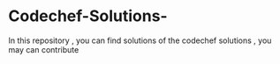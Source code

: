 # Codechef-Solutions-
In this repository , you can find solutions of the codechef solutions , you may can contribute
